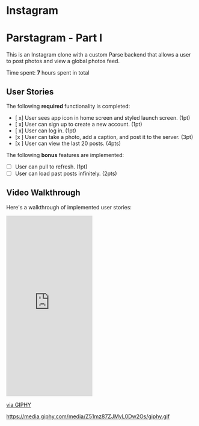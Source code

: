 # Instagram
# Parstagram - Part I

This is an Instagram clone with a custom Parse backend that allows a user to post photos and view a global photos feed.

Time spent: **7** hours spent in total

## User Stories

The following **required** functionality is completed:

- [ x] User sees app icon in home screen and styled launch screen. (1pt)
- [ x] User can sign up to create a new account. (1pt)
- [ x] User can log in. (1pt)
- [x ] User can take a photo, add a caption, and post it to the server. (3pt)
- [x ] User can view the last 20 posts. (4pts)

The following **bonus** features are implemented:

- [ ] User can pull to refresh. (1pt)
- [ ] User can load past posts infinitely. (2pts)

## Video Walkthrough

Here's a walkthrough of implemented user stories:


<iframe src="https://giphy.com/embed/Z51mz87ZJMyL0Dw2Os" width="229" height="480" frameBorder="0" class="giphy-embed" allowFullScreen></iframe><p><a href="https://giphy.com/gifs/Z51mz87ZJMyL0Dw2Os">via GIPHY</a></p>

https://media.giphy.com/media/Z51mz87ZJMyL0Dw2Os/giphy.gif
